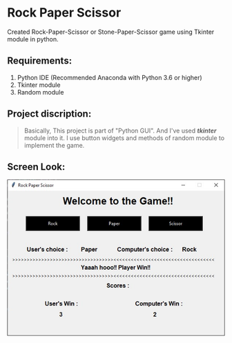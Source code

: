 # Rock Paper Scissor
Created Rock-Paper-Scissor or Stone-Paper-Scissor game using Tkinter module in python.

## Requirements:
1. Python IDE (Recommended Anaconda with Python 3.6 or higher)
2. Tkinter module
3. Random module

## Project discription:
> Basically, This project is part of "Python GUI". And I've used **_tkinter_** module into it.
I use button widgets and methods of random module to implement the game.


## Screen Look:

![alt text](https://github.com/jaykothari-github/Rock-Paper-Scissor/blob/main/Rock-Paper-Scissor_look.jpg?raw=true)
